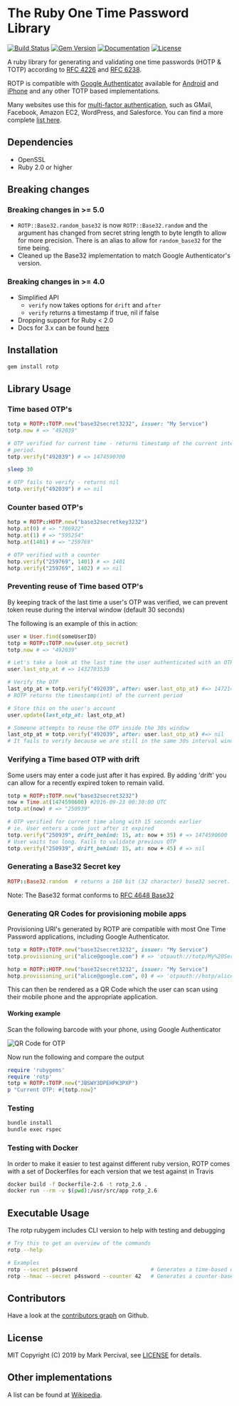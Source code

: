 # The Ruby One Time Password Library

[![Build Status](https://travis-ci.org/mdp/rotp.svg?branch=master)](https://travis-ci.org/mdp/rotp)
[![Gem Version](https://badge.fury.io/rb/rotp.svg)](https://rubygems.org/gems/rotp)
[![Documentation](http://img.shields.io/badge/docs-rdoc.info-blue.svg)](https://www.rubydoc.info/github/mdp/rotp/master)
[![License](https://img.shields.io/badge/license-MIT-blue.svg?style=flat)](https://github.com/mdp/rotp/blob/master/LICENSE)

A ruby library for generating and validating one time passwords (HOTP & TOTP) according to [RFC 4226](http://tools.ietf.org/html/rfc4226) and [RFC 6238](http://tools.ietf.org/html/rfc6238).

ROTP is compatible with [Google Authenticator](https://github.com/google/google-authenticator) available for [Android](https://play.google.com/store/apps/details?id=com.google.android.apps.authenticator2) and [iPhone](https://itunes.apple.com/en/app/google-authenticator/id388497605) and any other TOTP based implementations.

Many websites use this for [multi-factor authentication](https://www.youtube.com/watch?v=17rykTIX_HY), such as GMail, Facebook, Amazon EC2, WordPress, and Salesforce. You can find a more complete [list here](https://en.wikipedia.org/wiki/Google_Authenticator#Usage).

## Dependencies

* OpenSSL
* Ruby 2.0 or higher

## Breaking changes

### Breaking changes in >= 5.0

- `ROTP::Base32.random_base32` is now `ROTP::Base32.random` and the argument
  has changed from secret string length to byte length to allow for more
  precision. There is an alias to allow for `random_base32` for the time being.
- Cleaned up the Base32 implementation to match Google Authenticator's version.

### Breaking changes in >= 4.0

- Simplified API
  - `verify` now takes options for `drift` and `after`
  - `verify` returns a timestamp if true, nil if false
- Dropping support for Ruby < 2.0
- Docs for 3.x can be found [here](https://github.com/mdp/rotp/tree/v3.x)

## Installation

```bash
gem install rotp
```

## Library Usage

### Time based OTP's

```ruby
totp = ROTP::TOTP.new("base32secret3232", issuer: "My Service")
totp.now # => "492039"

# OTP verified for current time - returns timestamp of the current interval
# period.
totp.verify("492039") # => 1474590700

sleep 30

# OTP fails to verify - returns nil
totp.verify("492039") # => nil
```

### Counter based OTP's

```ruby
hotp = ROTP::HOTP.new("base32secretkey3232")
hotp.at(0) # => "786922"
hotp.at(1) # => "595254"
hotp.at(1401) # => "259769"

# OTP verified with a counter
hotp.verify("259769", 1401) # => 1401
hotp.verify("259769", 1402) # => nil
```

### Preventing reuse of Time based OTP's

By keeping track of the last time a user's OTP was verified, we can prevent token reuse during
the interval window (default 30 seconds)

The following is an example of this in action:

```ruby
user = User.find(someUserID)
totp = ROTP::TOTP.new(user.otp_secret)
totp.now # => "492039"

# Let's take a look at the last time the user authenticated with an OTP
user.last_otp_at # => 1432703530

# Verify the OTP
last_otp_at = totp.verify("492039", after: user.last_otp_at) #=> 1472145760
# ROTP returns the timestamp(int) of the current period

# Store this on the user's account
user.update(last_otp_at: last_otp_at)

# Someone attempts to reuse the OTP inside the 30s window
last_otp_at = totp.verify("492039", after: user.last_otp_at) #=> nil
# It fails to verify because we are still in the same 30s interval window
```

### Verifying a Time based OTP with drift

Some users may enter a code just after it has expired. By adding 'drift' you can allow
for a recently expired token to remain valid.

```ruby
totp = ROTP::TOTP.new("base32secret3232")
now = Time.at(1474590600) #2016-09-23 00:30:00 UTC
totp.at(now) # => "250939"

# OTP verified for current time along with 15 seconds earlier
# ie. User enters a code just after it expired
totp.verify("250939", drift_behind: 15, at: now + 35) # => 1474590600
# User waits too long. Fails to validate previous OTP
totp.verify("250939", drift_behind: 15, at: now + 45) # => nil
```

### Generating a Base32 Secret key

```ruby
ROTP::Base32.random  # returns a 160 bit (32 character) base32 secret. Compatible with Google Authenticator
```

Note: The Base32 format conforms to [RFC 4648 Base32](http://en.wikipedia.org/wiki/Base32#RFC_4648_Base32_alphabet)

### Generating QR Codes for provisioning mobile apps

Provisioning URI's generated by ROTP are compatible with most One Time Password applications, including
Google Authenticator.

```ruby
totp = ROTP::TOTP.new("base32secret3232", issuer: "My Service")
totp.provisioning_uri("alice@google.com") # => 'otpauth://totp/My%20Service:alice@google.com?secret=base32secret3232&issuer=My%20Service'

hotp = ROTP::HOTP.new("base32secret3232", issuer: "My Service")
hotp.provisioning_uri("alice@google.com", 0) # => 'otpauth://hotp/alice@google.com?secret=base32secret3232&counter=0'
```

This can then be rendered as a QR Code which the user can scan using their mobile phone and the appropriate application.

#### Working example

Scan the following barcode with your phone, using Google Authenticator

![QR Code for OTP](https://cloud.githubusercontent.com/assets/2868/18771262/54f109dc-80f2-11e6-863f-d2be62ee587a.png)

Now run the following and compare the output

```ruby
require 'rubygems'
require 'rotp'
totp = ROTP::TOTP.new("JBSWY3DPEHPK3PXP")
p "Current OTP: #{totp.now}"
```

### Testing

```bash
bundle install
bundle exec rspec
```

### Testing with Docker

In order to make it easier to test against different ruby version, ROTP comes
with a set of Dockerfiles for each version that we test against in Travis

```bash
docker build -f Dockerfile-2.6 -t rotp_2.6 .
docker run --rm -v $(pwd):/usr/src/app rotp_2.6
```

## Executable Usage

The rotp rubygem includes CLI version to help with testing and debugging

```bash
# Try this to get an overview of the commands
rotp --help

# Examples
rotp --secret p4ssword                       # Generates a time-based one-time password
rotp --hmac --secret p4ssword --counter 42   # Generates a counter-based one-time password
```

## Contributors

Have a look at the [contributors graph](https://github.com/mdp/rotp/graphs/contributors) on Github.

## License

MIT Copyright (C) 2019 by Mark Percival, see [LICENSE](https://github.com/mdp/rotp/blob/master/LICENSE) for details.

## Other implementations

A list can be found at [Wikipedia](https://en.wikipedia.org/wiki/Google_Authenticator#Implementations).
